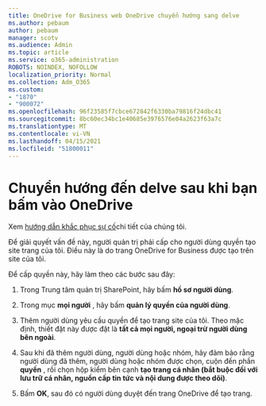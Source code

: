 ```yaml
---
title: OneDrive for Business web OneDrive chuyển hướng sang delve
ms.author: pebaum
author: pebaum
manager: scotv
ms.audience: Admin
ms.topic: article
ms.service: o365-administration
ROBOTS: NOINDEX, NOFOLLOW
localization_priority: Normal
ms.collection: Adm_O365
ms.custom:
- "1870"
- "900072"
ms.openlocfilehash: 96f23585f7cbce672842f6330ba79816f24dbc41
ms.sourcegitcommit: 8bc60ec34bc1e40685e3976576e04a2623f63a7c
ms.translationtype: MT
ms.contentlocale: vi-VN
ms.lasthandoff: 04/15/2021
ms.locfileid: "51800011"
---
```

# <a name="redirected-to-delve-after-you-click-onedrive"></a>Chuyển hướng đến delve sau khi bạn bấm vào OneDrive

Xem [hướng dẫn khắc phục sự cố](https://docs.microsoft.com/sharepoint/support/sites/troubleshooting-guide-for-sites-stopped-at-provisioning)chi tiết của chúng tôi.

Để giải quyết vấn đề này, người quản trị phải cấp cho người dùng quyền tạo site trang của tôi. Điều này là do trang OneDrive for Business được tạo trên site của tôi.

Để cấp quyền này, hãy làm theo các bước sau đây:

1. Trong Trung tâm quản trị SharePoint, hãy bấm **hồ sơ người dùng**.

2. Trong mục **mọi người** , hãy bấm **quản lý quyền của người dùng**.

3. Thêm người dùng yêu cầu quyền để tạo trang site của tôi. Theo mặc định, thiết đặt này được đặt là **tất cả mọi người, ngoại trừ người dùng bên ngoài**.

4. Sau khi đã thêm người dùng, người dùng hoặc nhóm, hãy đảm bảo rằng người dùng đã thêm, người dùng hoặc nhóm được chọn, cuộn đến phần **quyền** , rồi chọn hộp kiểm bên cạnh **tạo trang cá nhân (bắt buộc đối với lưu trữ cá nhân, nguồn cấp tin tức và nội dung được theo dõi)**.

5. Bấm **OK**, sau đó có người dùng duyệt đến trang OneDrive để tạo trang.
